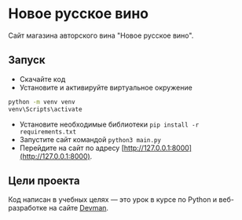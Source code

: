 # Новое русское вино

Сайт магазина авторского вина "Новое русское вино".

## Запуск

- Скачайте код
- Установите и активируйте виртуальное окружение
```bash
python -m venv venv 
venv\Scripts\activate 
```
- Установите необходимые библиотеки `pip install -r requirements.txt`
- Запустите сайт командой `python3 main.py`
- Перейдите на сайт по адресу [http://127.0.0.1:8000](http://127.0.0.1:8000).

## Цели проекта

Код написан в учебных целях — это урок в курсе по Python и веб-разработке на сайте [Devman](https://dvmn.org).
